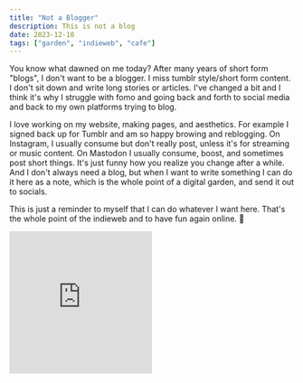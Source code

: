 ```yaml
---
title: "Not a Blogger"
description: This is not a blog
date: 2023-12-10
tags: ["garden", "indieweb", "cafe"]
---
```

You know what dawned on me today? After many years of short form "blogs", I don't want to be a blogger. I miss tumblr style/short form content. I don't sit down and write long stories or articles. I've changed a bit and I think it's why I struggle with fomo and going back and forth to social media and back to my own platforms trying to blog.

I love working on my website, making pages, and aesthetics. For example I signed back up for Tumblr and am so happy browing and reblogging. On Instagram, I usually consume but don't really post, unless it's for streaming or music content. On Mastodon I usually consume, boost, and sometimes post short things. It's just funny how you realize you change after a while. And I don't always need a blog, but when I want to write something I can do it here as a note, which is the whole point of a digital garden, and send it out to socials. 

This is just a reminder to myself that I can do whatever I want here. That's the whole point of the indieweb and to have fun again online. 💖

<div style="width:100%;height:0;padding-bottom:100%;position:relative;"><iframe src="https://giphy.com/embed/UvQVAw0B3G6QndwGxn" width="50%" height="50%" style="position:absolute" frameBorder="0" class="giphy-embed" allowFullScreen></iframe></div>